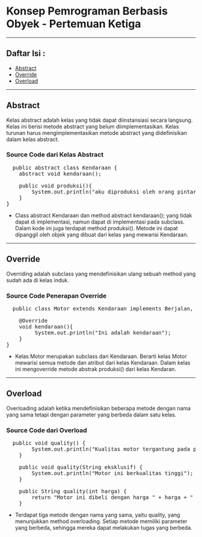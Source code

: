 # Konsep Pemrograman Berbasis Obyek - Pertemuan Ketiga

---

##  Daftar Isi :
- [ Abstract](https://github.com/laurazakkia/Tugas-Pertemuan-Ketiga/blob/main/Kendaraan.java)
- [ Override](https://github.com/laurazakkia/Tugas-Pertemuan-Ketiga/blob/main/Motor.java)
- [ Overload](https://github.com/laurazakkia/Tugas-Pertemuan-Ketiga/blob/main/Motor.java)
  
---

## Abstract
Kelas abstract adalah kelas yang tidak dapat diinstansiasi secara langsung. Kelas ini berisi metode abstract yang belum diimplementasikan. Kelas turunan harus mengimplementasikan metode abstract yang didefinisikan dalam kelas abstract.

### Source Code dari Kelas Abstract
<pre>
  public abstract class Kendaraan {
    abstract void kendaraan();
  
    public void produksi(){
        System.out.println("aku diproduksi oleh orang pintar");
    }
}
</pre>
- Class abstract Kendaraan dan method abstract kendaraan(); yang tidak dapat di implementasi, namun dapat di implementasi pada subclass. Dalam kode ini juga terdapat method produksi(). Metode ini dapat dipanggil oleh objek yang dibuat dari kelas yang mewarisi Kendaraan.

---

## Override
Overriding adalah subclass yang mendefinisikan ulang sebuah method yang sudah ada di kelas induk.

### Source Code Penerapan Override
<pre>
  public class Motor extends Kendaraan implements Berjalan, Berhenti{
  
    @Override
    void kendaraan(){
         System.out.println("Ini adalah kendaraan");
    }
}
</pre>
- Kelas Motor merupakan subclass dari Kendaraan. Berarti kelas Motor mewarisi semua metode dan atribut dari kelas Kendaraan. Dalam kelas ini mengoverride metode abstrak produksi() dari kelas Kendaran.

---

## Overload 
Overloading adalah ketika mendefinisikan beberapa metode dengan nama yang sama tetapi dengan parameter yang berbeda dalam satu kelas.

### Source Code dari Overload
<pre>
  public void quality() {
        System.out.println("Kualitas motor tergantung pada perawatan dan penggunaan.");
    }
    
    public void quality(String eksklusif) {
        System.out.println("Motor ini berkualitas tinggi");
    }
    
    public String quality(int harga) {
        return "Motor ini dibeli dengan harga " + harga + " rupiah";
    }
</pre>
- Terdapat tiga metode dengan nama yang sama, yaitu quality, yang menunjukkan method overloading. Setiap metode memiliki parameter yang berbeda, sehingga mereka dapat melakukan tugas yang berbeda.

